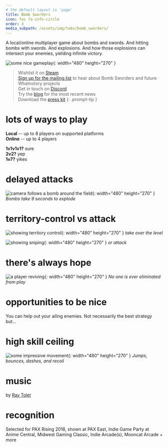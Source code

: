 ```yaml
---
# the default layout is 'page'
title: Bomb Sworders
icon: fas fa-info-circle
order: 3
media_subpath: /assets/img/tabs/bomb_sworders/
---
```


A local/online multiplayer game about bombs and swords. And hitting bombs with swords. And explosions. And how those explosions can intersect your enemies, yielding infinite victory.

![some nice gameplay]({{page.media_subpath}}trapShot.gif){: width="480" height="270" }

> Wishlist it on [Steam](https://store.steampowered.com/app/1046970/Bomb_Sworders/)<br>
> [Sign up for the mailing list](https://subscribepage.io/whatnotory) to hear about Bomb Sworders and future Whatnotory projects<br>
> Get in touch on [Discord](https://discord.gg/SYEEf6p)<br>
> Try the [blog](https://www.whatnotory.com/) for the most recent news<br>
> Download the [press kit](https://www.dropbox.com/sh/qujb10cz4jogeyz/AAAV5AhV5jnbIAKUYc3gk5R-a?dl=0)
{: .prompt-tip }

# lots of ways to play
**Local** -- up to 8 players on supported platforms<br>
**Online** -- up to 4 players

**1v1v1v1?**  sure<br>
**2v2?**  yep<br>
**1v7?**  yikes

# delayed attacks


![camera follows a bomb around the field]({{page.media_subpath}}followBomb.gif){: width="480" height="270" }
*Bombs take 9 seconds to explode*

# territory-control vs attack

![showing territory control]({{page.media_subpath}}territoryControl.gif){: width="480" height="270" }
*take over the level*

![showing sniping]({{page.media_subpath}}snipe.gif){: width="480" height="270" }
*or attack*

# there's always hope
![a player reviving]({{page.media_subpath}}alwaysHope.gif){: width="480" height="270" }
*No one is ever eliminated from play*

# opportunities to be nice
You can help out your ailing enemies. Not necessarily the best strategy but...

# high skill ceiling
![some impressive movement]({{page.media_subpath}}movement.gif){: width="480" height="270" }
*Jumps, bounces, dashes, and recoil*


# music
by [Ray Toler](https://twitter.com/raytoler)

# recognition
Selected for PAX Rising 2018, shown at PAX East, Indie Game Party at Anime Central, Midwest Gaming Classic, Indie Arcade(s), Mooncat Arcade + more